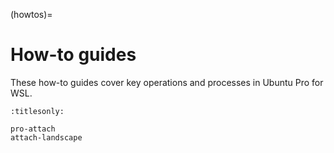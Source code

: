(howtos)=

# How-to guides

These how-to guides cover key operations and processes in Ubuntu Pro for WSL.

```{toctree}
:titlesonly:

pro-attach
attach-landscape
```
